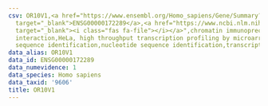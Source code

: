 ```yaml
---
csv: OR10V1,<a href="https://www.ensembl.org/Homo_sapiens/Gene/Summary?db=core;g=ENSG00000172289"
  target="_blank">ENSG00000172289</a>,<a href="https://www.ncbi.nlm.nih.gov/pubmed/17216044"
  target="_blank"><i class="fas fa-file"></i></a>",chromatin immunoprecipitation assay,direct
  interaction,HeLa, high throughput transcription profiling by microarray,nucleotide
  sequence identification,nucleotide sequence identification,transcriptional regulation,
data_alias: OR10V1
data_id: ENSG00000172289
data_numevidence: 1
data_species: Homo sapiens
data_taxid: '9606'
title: OR10V1
---
```


